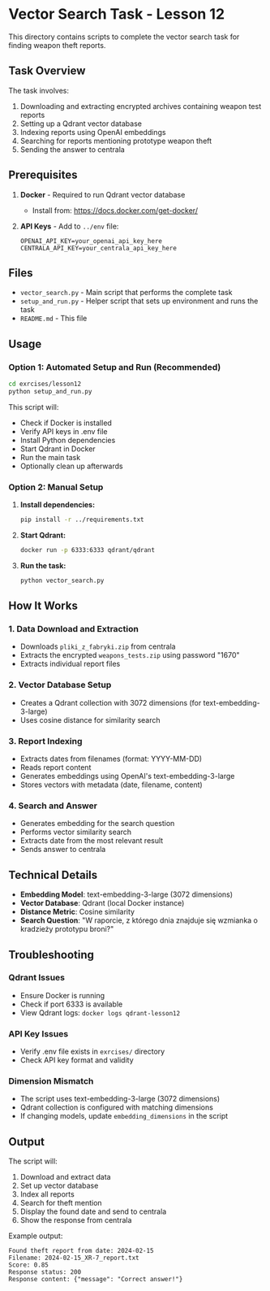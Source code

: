 # Vector Search Task - Lesson 12

This directory contains scripts to complete the vector search task for finding weapon theft reports.

## Task Overview

The task involves:
1. Downloading and extracting encrypted archives containing weapon test reports
2. Setting up a Qdrant vector database
3. Indexing reports using OpenAI embeddings
4. Searching for reports mentioning prototype weapon theft
5. Sending the answer to centrala

## Prerequisites

1. **Docker** - Required to run Qdrant vector database
   - Install from: https://docs.docker.com/get-docker/

2. **API Keys** - Add to `../env` file:
   ```
   OPENAI_API_KEY=your_openai_api_key_here
   CENTRALA_API_KEY=your_centrala_api_key_here
   ```

## Files

- `vector_search.py` - Main script that performs the complete task
- `setup_and_run.py` - Helper script that sets up environment and runs the task
- `README.md` - This file

## Usage

### Option 1: Automated Setup and Run (Recommended)

```bash
cd exrcises/lesson12
python setup_and_run.py
```

This script will:
- Check if Docker is installed
- Verify API keys in .env file
- Install Python dependencies
- Start Qdrant in Docker
- Run the main task
- Optionally clean up afterwards

### Option 2: Manual Setup

1. **Install dependencies:**
   ```bash
   pip install -r ../requirements.txt
   ```

2. **Start Qdrant:**
   ```bash
   docker run -p 6333:6333 qdrant/qdrant
   ```

3. **Run the task:**
   ```bash
   python vector_search.py
   ```

## How It Works

### 1. Data Download and Extraction
- Downloads `pliki_z_fabryki.zip` from centrala
- Extracts the encrypted `weapons_tests.zip` using password "1670"
- Extracts individual report files

### 2. Vector Database Setup
- Creates a Qdrant collection with 3072 dimensions (for text-embedding-3-large)
- Uses cosine distance for similarity search

### 3. Report Indexing
- Extracts dates from filenames (format: YYYY-MM-DD)
- Reads report content
- Generates embeddings using OpenAI's text-embedding-3-large
- Stores vectors with metadata (date, filename, content)

### 4. Search and Answer
- Generates embedding for the search question
- Performs vector similarity search
- Extracts date from the most relevant result
- Sends answer to centrala

## Technical Details

- **Embedding Model**: text-embedding-3-large (3072 dimensions)
- **Vector Database**: Qdrant (local Docker instance)
- **Distance Metric**: Cosine similarity
- **Search Question**: "W raporcie, z którego dnia znajduje się wzmianka o kradzieży prototypu broni?"

## Troubleshooting

### Qdrant Issues
- Ensure Docker is running
- Check if port 6333 is available
- View Qdrant logs: `docker logs qdrant-lesson12`

### API Key Issues
- Verify .env file exists in `exrcises/` directory
- Check API key format and validity

### Dimension Mismatch
- The script uses text-embedding-3-large (3072 dimensions)
- Qdrant collection is configured with matching dimensions
- If changing models, update `embedding_dimensions` in the script

## Output

The script will:
1. Download and extract data
2. Set up vector database
3. Index all reports
4. Search for theft mention
5. Display the found date and send to centrala
6. Show the response from centrala

Example output:
```
Found theft report from date: 2024-02-15
Filename: 2024-02-15_XR-7_report.txt
Score: 0.85
Response status: 200
Response content: {"message": "Correct answer!"}
``` 